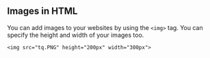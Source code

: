 
## Images in HTML

You can add images to your websites by using the ```<img>``` tag. You can specify the height and width of your images too.

```
<img src="tq.PNG" height="200px" width="300px">
```

